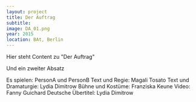 ```yaml
---
layout: project
title: Der Auftrag
subtitle:
image: DA_01.png
year: 2015
location: BAt, Berlin
---
```


Hier steht Content zu "Der Auftrag"

Und ein zweiter Absatz

Es spielen: PersonA und PersonB
Text und Regie: Magali Tosato
Text und Dramaturgie: Lydia Dimitrow
Bühne und Kostüme: Franziska Keune
Video: Fanny Guichard
Deutsche Übertitel: Lydia Dimitrow
